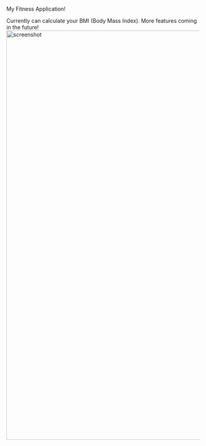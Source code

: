 My Fitness Application!

Currently can calculate your BMI (Body Mass Index). More features coming in the future!
<img width="1066" alt="screenshot" src="https://github.com/user-attachments/assets/75522137-cd73-480e-9a89-5a483f180e77">
